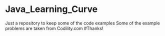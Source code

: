 # Java_Learning_Curve
Just a repository to keep some of the code examples
Some of the example problems are taken from Codility.com
#Thanks!
